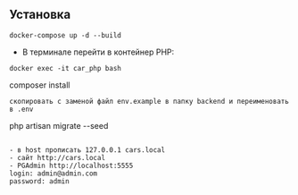 ## Установка
```
docker-compose up -d --build
```
- В терминале перейти в контейнер PHP:
```
docker exec -it car_php bash
```
composer install
```
скопировать с заменой файл env.example в папку backend и переименовать в .env
```
php artisan migrate --seed
```

- в host прописать 127.0.0.1 cars.local
- сайт http://cars.local
- PGAdmin http://localhost:5555  
login: admin@admin.com  
password: admin